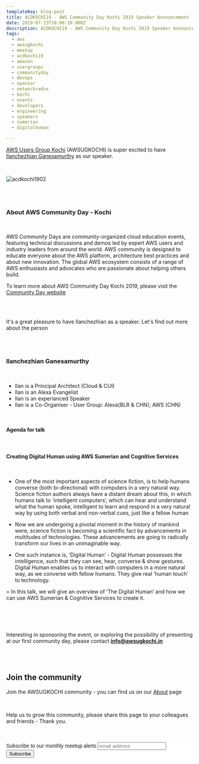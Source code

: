 ```yaml
---
templateKey: blog-post
title: ACDKOCHI19 - AWS Community Day Kochi 2019 Speaker Announcement - Ilanchezhian Ganesamurthy
date: 2019-07-23T10:00:10.000Z
description: ACDKOCHI19 - AWS Community Day Kochi 2019 Speaker Announcement - Ilanchezhian Ganesamurthy
tags:
  - aws
  - awsugkochi
  - meetup
  - acdkochi19
  - amazon
  - usergroups
  - communityday
  - devops
  - sponsor
  - networkredux
  - kochi
  - events
  - developers
  - engineering
  - speakers
  - sumerian
  - digitalhuman

---
```


[AWS Users Group Kochi](https://awsugkochi.in) (AWSUGKOCHI) is super excited to have [Ilanchezhian Ganesamurthy](https://www.linkedin.com/in/ilanchezhian/) as our speaker.

<br>

![acdkochi1902](/img/awsugkochi-acdkochi19-speaker-Ilanchezhian.png)



<br> 
<br>

<h3> About AWS Community Day - Kochi </h3>

<br>

AWS Community Days are community-organized cloud education events, featuring technical discussions and demos led by expert AWS users and industry leaders from around the world. AWS community is designed to educate everyone about the AWS platform, architecture best practices and about new innovation. The global AWS ecosystem consists of a range of AWS enthusiasts and advocates who are passionate about helping others build.


To learn more about AWS Community Day Kochi 2019, please visit the [Community Day website](https://communityday.awsugkochi.in)

<br> <br> 

It's a great pleasure to have Ilanchezhian as a speaker. Let's find out more about the person

<br> <br> 

<h3> Ilanchezhian Ganesamurthy </h3>

<br>

- Ilan is a Principal Architect (Cloud & CUI) 
- Ilan is an Alexa Evangelist
- Ilan is an experianced Speaker 
- Ilan is a Co-Organiser - User Group: Alexa(BLR & CHN); AWS (CHN)

<br>

<h4> Agenda for talk </h4>
<br>
<h4> Creating Digital Human using AWS Sumerian and Cognitive Services </h4>
<br>

- One of the most important aspects of science fiction, is to help humans converse (both bi-directional) with computers in a very natural way. Science fiction authors always have a distant dream about this, in which humans talk to  ‘intelligent computers’, which can hear and understand what the human spoke, intelligent to learn and respond in a very natural way by using both verbal and non-verbal cues, just like a fellow human

- Now we are undergoing a pivotal moment in the history of mankind were, science fiction is becoming a scientific fact by advancements in multitudes of technologies. These advancements are going to radically transform our lives in an unimaginable way.

- One such instance is, ‘Digital Human’ - Digital Human possesses the intelligence, such that they can see, hear, converse & show gestures. Digital Human enables us to interact with computers in a more natural way, as we converse with fellow humans. They give real ‘human touch’ to technology.

= In this talk, we will give an overview of ‘The Digital Human’ and how we can use AWS Sumerian & Cognitive Services to create it.


<br> <br> <br> <br>
Interesting in sponsoring the event, or exploring the possibility of presenting at our first community day, please contact **info@awsugkochi.in**


<br> <br>

## Join the community

Join the AWSUGKOCHI community - you can find us on our [About](https://awsugkochi.in/about) page

<br> 

Help us to grow this community, please share this page to your colleagues and friends - Thank you.

<br>
<br>

<!-- Begin Mailchimp Signup Form -->
<link href="//cdn-images.mailchimp.com/embedcode/slim-10_7.css" rel="stylesheet" type="text/css">
<style type="text/css">
	#mc_embed_signup{background:#fff; clear:left; font:14px Helvetica,Arial,sans-serif; }
	/* Add your own Mailchimp form style overrides in your site stylesheet or in this style block.
	   We recommend moving this block and the preceding CSS link to the HEAD of your HTML file. */
</style>
<div id="mc_embed_signup">
<form action="https://awsugkochi.us20.list-manage.com/subscribe/post?u=b4c4469413422365d2a2e5cf6&amp;id=d4837b9a16" method="post" id="mc-embedded-subscribe-form" name="mc-embedded-subscribe-form" class="validate" target="_blank" novalidate>
    <div id="mc_embed_signup_scroll">
	<label for="mce-EMAIL">Subscribe to our monthly meetup alerts</label>
	<input type="email" value="" name="EMAIL" class="email" id="mce-EMAIL" placeholder="email address" required>
    <!-- real people should not fill this in and expect good things - do not remove this or risk form bot signups-->
    <div style="position: absolute; left: -5000px;" aria-hidden="true"><input type="text" name="b_b4c4469413422365d2a2e5cf6_d4837b9a16" tabindex="-1" value=""></div>
    <div class="clear"><input type="submit" value="Subscribe" name="subscribe" id="mc-embedded-subscribe" class="button"></div>
    </div>
</form>
</div>

<!--End mc_embed_signup-->

